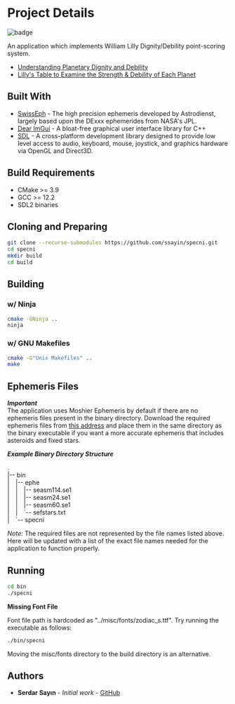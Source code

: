 # Project Details

![badge](https://github.com/ssayin/specni/actions/workflows/cmake.yml/badge.svg?branch=master)

An application which implements William Lilly Dignity/Debility point-scoring system. 
* [Understanding Planetary Dignity and Debility](http://www.skyscript.co.uk/dignities.html)
* [Lilly's Table to Examine the Strength & Debility of Each Planet](http://www.skyscript.co.uk/dig5.html#liltab)

## Built With

* [SwissEph](http://www.astro.com/swisseph/swephinfo_e.htm) - The high precision ephemeris developed by Astrodienst, largely based upon the DExxx ephemerides from NASA's JPL.
* [Dear ImGui](https://github.com/ocornut/imgui) - A bloat-free graphical user interface library for C++
* [SDL](https://github.com/libsdl-org/SDL) - A cross-platform development library designed to provide low level access to audio, keyboard, mouse, joystick, and graphics hardware via OpenGL and Direct3D.

## Build Requirements
* CMake >= 3.9
* GCC >= 12.2
* SDL2 binaries

## Cloning and Preparing

```sh
git clone --recurse-submodules https://github.com/ssayin/specni.git
cd specni
mkdir build
cd build
```
## Building

### w/ Ninja

```sh
cmake -GNinja ..
ninja
```

### w/ GNU Makefiles

```sh
cmake -G"Unix Makefiles" ..
make
```
## Ephemeris Files
***Important***\
The application uses Moshier Ephemeris by default if there are no ephemeris files present in the binary directory. Download the required ephemeris files from [this address](https://www.astro.com/ftp/swisseph/) and place them in the same directory as the binary executable if you want a more accurate ephemeris that includes asteroids and fixed stars.

***Example Binary Directory Structure***

.\
|-- bin\
|&emsp;|-- ephe\
|&emsp;|&emsp;|-- seasm114.se1\
|&emsp;|&emsp;|-- seasm24.se1\
|&emsp;|&emsp;|-- seasm60.se1\
|&emsp;|&emsp;\`-- sefstars.txt\
|&emsp;\`-- specni

*Note:* The required files are not represented by the file names listed above. Here will be updated with a list of the exact file names needed for the application to function properly.

## Running

```sh
cd bin
./specni
```
**Missing Font File**

Font file path is hardcoded as "../misc/fonts/zodiac_s.ttf". Try running the executable as follows:

```sh
./bin/specni
```
Moving the misc/fonts directory to the build directory is an alternative.

## Authors

* **Serdar Sayın** - *Initial work* - [GitHub](https://github.com/ssayin)
